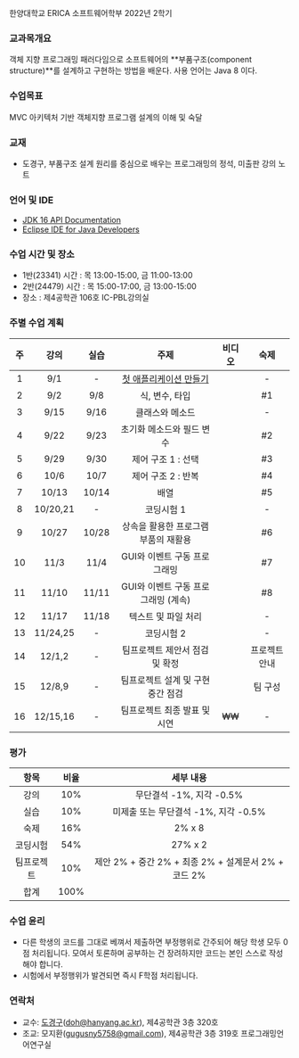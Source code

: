 한양대학교 ERICA 소프트웨어학부 2022년 2학기

### 교과목개요

객체 지향 프로그래밍 패러다임으로 소프트웨어의 **부품구조(component structure)**를 설계하고 구현하는 방법을 배운다.
사용 언어는 Java 8 이다.

### 수업목표

MVC 아키텍처 기반 객체지향 프로그램 설계의 이해 및 숙달

### 교재
- 도경구, 부품구조 설계 원리를 중심으로 배우는 프로그래밍의 정석, 미출판 강의 노트

### 언어 및 IDE
- [JDK 16 API Documentation](https://docs.oracle.com/en/java/javase/16/docs/api/index.html)
- [Eclipse IDE for Java Developers](https://www.eclipse.org/downloads/)

### 수업 시간 및 장소

- 1반(23341) 시간 : 목 13:00-15:00, 금 11:00-13:00
- 2반(24479) 시간 : 목 15:00-17:00, 금 13:00-15:00
- 장소 : 제4공학관 106호 IC-PBL강의실

### 주별 수업 계획

| 주 | 강의 | 실습 | 주제 |  비디오  |  숙제 |
|:----:|:-----:|:-----:|:-----:|:-----:|:-----:|
|  1 | 9/1 | - | [첫 애플리케이션 만들기](notes/note01.md) | | - |
|  2 | 9/2 | 9/8 | 식, 변수, 타입 | | #1 |
|  3 | 9/15 | 9/16 | 클래스와 메소드 | |  - |
|  4 | 9/22 | 9/23 | 초기화 메소드와 필드 변수 | |  #2 |
|  5 | 9/29 | 9/30 | 제어 구조 1 : 선택 | |  #3 |
|  6 | 10/6 | 10/7 | 제어 구조 2 : 반복 | |  #4 |
|  7 | 10/13 | 10/14 | 배열 | | #5 |
|  8 | 10/20,21 | - | 코딩시험 1 | | - |
|  9 | 10/27 | 10/28 | 상속을 활용한 프로그램 부품의 재활용 | |  #6  |
| 10 | 11/3 | 11/4 | GUI와 이벤트 구동 프로그래밍 | | #7 |
| 11 | 11/10 | 11/11 | GUI와 이벤트 구동 프로그래밍 (계속) | | #8 |
| 12 | 11/17 | 11/18 | 텍스트 및 파일 처리 | | - |
| 13 | 11/24,25 | - | 코딩시험 2 | | - |
| 14 | 12/1,2 | -| 팀프로젝트 제안서 점검 및 확정 | | 프로젝트 안내 |
| 15 | 12/8,9 | - | 팀프로젝트 설계 및 구현 중간 점검 | | 팀 구성 |
| 16 | 12/15,16 | - | 팀프로젝트 최종 발표 및 시연 |₩₩ | - |

### 평가

| 항목 | 비율 | 세부 내용 |
|:---:|:---:|:---:|
| 강의 | 10% | 무단결석 -1%, 지각 -0.5% |
| 실습 | 10% | 미제출 또는 무단결석 -1%, 지각 -0.5% |
| 숙제 | 16% | 2% x 8 |
| 코딩시험 | 54% | 27% x 2 |
| 팀프로젝트 | 10% | 제안 2% + 중간 2% + 최종 2% + 설계문서 2% + 코드 2% |
| 합계 | 100% |  |

### 수업 윤리

- 다른 학생의 코드를 그대로 베껴서 제출하면 부정행위로 간주되어 해당 학생 모두 0점 처리됩니다. 모여서 토론하며 공부하는 건 장려하지만 코드는 본인 스스로 작성해야 합니다.
- 시험에서 부정행위가 발견되면 즉시 F학점 처리됩니다.

### 연락처

- 교수: [도경구](http://doggzone.github.io/home)(doh@hanyang.ac.kr), 제4공학관 3층 320호
- 조교: 모지환(gugusny5758@gmail.com), 제4공학관 3층 319호 프로그래밍언어연구실

